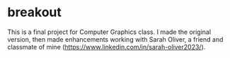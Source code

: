 # breakout

This is a final project for Computer Graphics class. I made the original version, then made enhancements working with Sarah Oliver, a friend and classmate of mine (https://www.linkedin.com/in/sarah-oliver2023/). 
